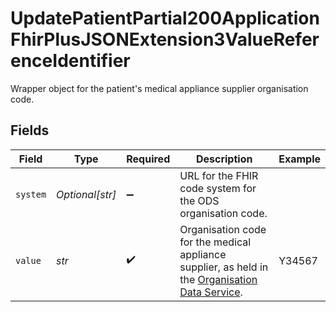 # UpdatePatientPartial200ApplicationFhirPlusJSONExtension3ValueReferenceIdentifier

Wrapper object for the patient's medical appliance supplier organisation code.


## Fields

| Field                                                                                                                                 | Type                                                                                                                                  | Required                                                                                                                              | Description                                                                                                                           | Example                                                                                                                               |
| ------------------------------------------------------------------------------------------------------------------------------------- | ------------------------------------------------------------------------------------------------------------------------------------- | ------------------------------------------------------------------------------------------------------------------------------------- | ------------------------------------------------------------------------------------------------------------------------------------- | ------------------------------------------------------------------------------------------------------------------------------------- |
| `system`                                                                                                                              | *Optional[str]*                                                                                                                       | :heavy_minus_sign:                                                                                                                    | URL for the FHIR code system for the ODS organisation code.                                                                           |                                                                                                                                       |
| `value`                                                                                                                               | *str*                                                                                                                                 | :heavy_check_mark:                                                                                                                    | Organisation code for the medical appliance supplier, as held in the [Organisation Data Service](https://developer.nhs.uk/apis/ods/). | Y34567                                                                                                                                |